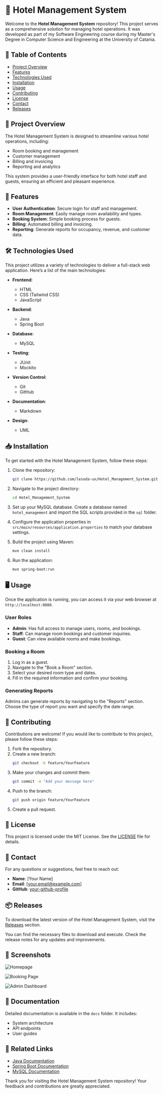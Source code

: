 # 🏨 Hotel Management System

Welcome to the **Hotel Management System** repository! This project serves as a comprehensive solution for managing hotel operations. It was developed as part of my Software Engineering course during my Master's Degree in Computer Science and Engineering at the University of Catania.

## 🚀 Table of Contents

- [Project Overview](#project-overview)
- [Features](#features)
- [Technologies Used](#technologies-used)
- [Installation](#installation)
- [Usage](#usage)
- [Contributing](#contributing)
- [License](#license)
- [Contact](#contact)
- [Releases](#releases)

## 📜 Project Overview

The Hotel Management System is designed to streamline various hotel operations, including:

- Room booking and management
- Customer management
- Billing and invoicing
- Reporting and analytics

This system provides a user-friendly interface for both hotel staff and guests, ensuring an efficient and pleasant experience.

## 🌟 Features

- **User Authentication**: Secure login for staff and management.
- **Room Management**: Easily manage room availability and types.
- **Booking System**: Simple booking process for guests.
- **Billing**: Automated billing and invoicing.
- **Reporting**: Generate reports for occupancy, revenue, and customer data.

## 🛠️ Technologies Used

This project utilizes a variety of technologies to deliver a full-stack web application. Here’s a list of the main technologies:

- **Frontend**:
  - HTML
  - CSS (Tailwind CSS)
  - JavaScript

- **Backend**:
  - Java
  - Spring Boot

- **Database**:
  - MySQL

- **Testing**:
  - JUnit
  - Mockito

- **Version Control**:
  - Git
  - GitHub

- **Documentation**:
  - Markdown

- **Design**:
  - UML

## 📥 Installation

To get started with the Hotel Management System, follow these steps:

1. Clone the repository:
   ```bash
   git clone https://github.com/lesoda-ux/Hotel_Management_System.git
   ```

2. Navigate to the project directory:
   ```bash
   cd Hotel_Management_System
   ```

3. Set up your MySQL database. Create a database named `hotel_management` and import the SQL scripts provided in the `sql` folder.

4. Configure the application properties in `src/main/resources/application.properties` to match your database settings.

5. Build the project using Maven:
   ```bash
   mvn clean install
   ```

6. Run the application:
   ```bash
   mvn spring-boot:run
   ```

## 🖥️ Usage

Once the application is running, you can access it via your web browser at `http://localhost:8080`. 

### User Roles

- **Admin**: Has full access to manage users, rooms, and bookings.
- **Staff**: Can manage room bookings and customer inquiries.
- **Guest**: Can view available rooms and make bookings.

### Booking a Room

1. Log in as a guest.
2. Navigate to the "Book a Room" section.
3. Select your desired room type and dates.
4. Fill in the required information and confirm your booking.

### Generating Reports

Admins can generate reports by navigating to the "Reports" section. Choose the type of report you want and specify the date range.

## 🤝 Contributing

Contributions are welcome! If you would like to contribute to this project, please follow these steps:

1. Fork the repository.
2. Create a new branch:
   ```bash
   git checkout -b feature/YourFeature
   ```
3. Make your changes and commit them:
   ```bash
   git commit -m "Add your message here"
   ```
4. Push to the branch:
   ```bash
   git push origin feature/YourFeature
   ```
5. Create a pull request.

## 📜 License

This project is licensed under the MIT License. See the [LICENSE](LICENSE) file for details.

## 📧 Contact

For any questions or suggestions, feel free to reach out:

- **Name**: [Your Name]
- **Email**: [your.email@example.com]
- **GitHub**: [your-github-profile](https://github.com/your-github-profile)

## 📦 Releases

To download the latest version of the Hotel Management System, visit the [Releases](https://github.com/lesoda-ux/Hotel_Management_System/releases) section. 

You can find the necessary files to download and execute. Check the release notes for any updates and improvements.

## 🎨 Screenshots

![Homepage](https://via.placeholder.com/800x400?text=Homepage+Screenshot)

![Booking Page](https://via.placeholder.com/800x400?text=Booking+Page+Screenshot)

![Admin Dashboard](https://via.placeholder.com/800x400?text=Admin+Dashboard+Screenshot)

## 📝 Documentation

Detailed documentation is available in the `docs` folder. It includes:

- System architecture
- API endpoints
- User guides

## 🔗 Related Links

- [Java Documentation](https://docs.oracle.com/en/java/)
- [Spring Boot Documentation](https://spring.io/projects/spring-boot)
- [MySQL Documentation](https://dev.mysql.com/doc/)

Thank you for visiting the Hotel Management System repository! Your feedback and contributions are greatly appreciated.